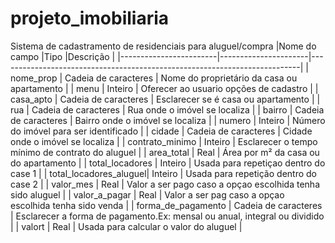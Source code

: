 # projeto_imobiliaria
Sistema de cadastramento de residenciais para aluguel/compra
|Nome do campo           |Tipo                  |Descrição                                                                  |
|------------------------|----------------------|---------------------------------------------------------------------------|
| nome_prop              | Cadeia de caracteres | Nome do proprietário da casa ou apartamento                               |
| menu                   | Inteiro              | Oferecer ao usuario opções de cadastro                                    |
| casa_apto              | Cadeia de caracteres | Esclarecer se é casa ou apartamento                                       |
| rua                    | Cadeia de caracteres | Rua onde o imóvel se localiza                                             |
| bairro                 | Cadeia de caracteres | Bairro onde o imóvel se localiza                                          |
| numero                 | Inteiro              | Número do imóvel para ser identificado                                    |
| cidade                 | Cadeia de caracteres | Cidade onde o imóvel se localiza                                          |
| contrato_minimo        | Inteiro              | Esclarecer o tempo mínimo de contrato do aluguel                          |
| area_total             | Real                 | Área por m² da casa ou do apartamento                                     |
| total_locadores        | Inteiro              | Usada para repetiçao dentro do case 1                                     |
| total_locadores_aluguel| Inteiro              | Usada para repetição dentro do case 2                                     |
| valor_mes              | Real                 | Valor a ser pago caso a opçao escolhida tenha sido aluguel                |
| valor_a_pagar          | Real                 | Valor a ser pag caso a opçao escolhida tenha sido venda                   |
| forma_de_pagamento     | Cadeia de caracteres | Esclarecer a forma de pagamento.Ex: mensal ou anual, integral ou dividido |
| valort                 | Real                 | Usada para calcular o valor do aluguel                                    |
